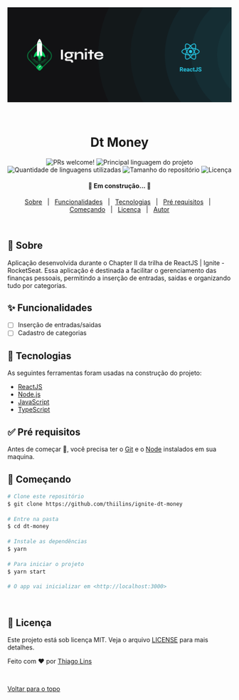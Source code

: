 <div align="center" id="top"> 
  <img src="./.github/banner-reactJS.png" alt="Dt Money" />

  &#xa0;

  <!-- <a href="https://dtmoney.netlify.com">Demo</a> -->
</div>

<h1 align="center">Dt Money</h1>

<p align="center">
  <img src="https://img.shields.io/static/v1?label=PRs&message=welcome&color=04D361&labelColor=000000?color=04D361&style=for-the-badge" alt="PRs welcome!" />

  <img alt="Principal linguagem do projeto" src="https://img.shields.io/github/languages/top/thiilins/ignite-dt-money?color=04D361&style=for-the-badge">

  <img alt="Quantidade de linguagens utilizadas" src="https://img.shields.io/github/languages/count/thiilins/ignite-dt-money?color=04D361&style=for-the-badge">

  <img alt="Tamanho do repositório" src="https://img.shields.io/github/repo-size/thiilins/ignite-dt-money?color=04D361&style=for-the-badge">

  <img alt="Licença" src="https://img.shields.io/github/license/thiilins/ignite-dt-money?color=04D361&style=for-the-badge">

  
</p>

<h4 align="center"> 
	🚧  Em construção...  🚧
</h4> 


<p align="center">
  <a href="#dart-sobre">Sobre</a> &#xa0; | &#xa0; 
  <a href="#sparkles-funcionalidades">Funcionalidades</a> &#xa0; | &#xa0;
  <a href="#rocket-tecnologias">Tecnologias</a> &#xa0; | &#xa0;
  <a href="#white_check_mark-pré-requisitos">Pré requisitos</a> &#xa0; | &#xa0;
  <a href="#checkered_flag-começando">Começando</a> &#xa0; | &#xa0;
  <a href="#memo-licença">Licença</a> &#xa0; | &#xa0;
  <a href="https://github.com/thiilins" target="_blank">Autor</a>
</p>

<br>

## :dart: Sobre ##
Aplicação desenvolvida durante o Chapter II da trilha de ReactJS | Ignite - RocketSeat.
Essa aplicação é destinada a facilitar o gerenciamento das finanças pessoais, permitindo a inserção de entradas, saidas e organizando tudo por categorias.
 &#xa0;

## :sparkles: Funcionalidades ##
- [ ] Inserção de entradas/saidas
- [ ] Cadastro de categorias
 &#xa0;

## :rocket: Tecnologias ##

As seguintes ferramentas foram usadas na construção do projeto:

- [ReactJS](https://pt-br.reactjs.org/)
- [Node.js](https://nodejs.org/en/)
- [JavaScript](https://developer.mozilla.org/pt-BR/docs/Web/JavaScript)
- [TypeScript](https://www.typescriptlang.org/)
 &#xa0;

## :white_check_mark: Pré requisitos ##

Antes de começar :checkered_flag:, você precisa ter o [Git](https://git-scm.com) e o [Node](https://nodejs.org/en/) instalados em sua maquina.
 &#xa0;

## :checkered_flag: Começando ##

```bash
# Clone este repositório
$ git clone https://github.com/thiilins/ignite-dt-money

# Entre na pasta
$ cd dt-money

# Instale as dependências
$ yarn

# Para iniciar o projeto
$ yarn start

# O app vai inicializar em <http://localhost:3000>
```
 &#xa0;

## :memo: Licença ##

Este projeto está sob licença MIT. Veja o arquivo [LICENSE](LICENSE.md) para mais detalhes.


Feito com :heart: por <a href="https://github.com/thiilins" target="_blank">Thiago Lins</a>

&#xa0;

<a href="#top">Voltar para o topo</a>
